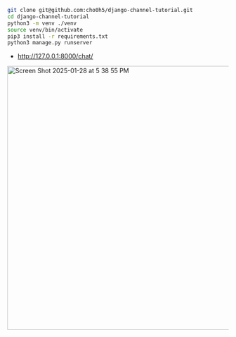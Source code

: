 ```sh
git clone git@github.com:cho0h5/django-channel-tutorial.git
cd django-channel-tutorial
python3 -m venv ./venv
source venv/bin/activate
pip3 install -r requirements.txt
python3 manage.py runserver
```
- http://127.0.0.1:8000/chat/
<img width="600" alt="Screen Shot 2025-01-28 at 5 38 55 PM" src="https://github.com/user-attachments/assets/6b5c9ab8-07cd-4aa4-9e41-b97db2e5b608" />
